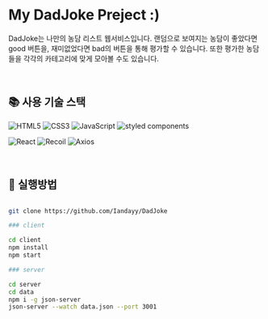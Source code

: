 # My DadJoke Preject :)
DadJoke는 나만의 농담 리스트 웹서비스입니다.
랜덤으로 보여지는 농담이 좋았다면 good 버튼을, 재미없었다면 bad의 버튼을 통해 평가할 수 있습니다.
또한 평가한 농담들을 각각의 카테고리에 맞게 모아볼 수도 있습니다.

<br />

## 📚 사용 기술 스택
![HTML5](https://img.shields.io/badge/-HTML5-red)
![CSS3](https://img.shields.io/badge/-CSS3-blue)
![JavaScript](https://img.shields.io/badge/-JavaScript-yellow)
![styled components](https://img.shields.io/badge/-styled%20components-violet)

![React](https://img.shields.io/badge/-React-a2d2ff)
![Recoil](https://img.shields.io/badge/-Recoil-black)
![Axios](https://img.shields.io/badge/-Axios-blueviolet)


<br />

## 📂 실행방법
``` sh

git clone https://github.com/Iandayy/DadJoke

### client

cd client
npm install
npm start

### server

cd server
cd data
npm i -g json-server
json-server --watch data.json --port 3001

```   
